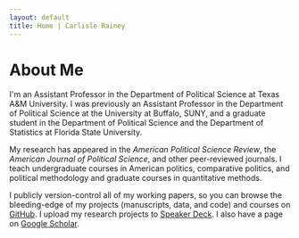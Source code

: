 ```yaml
---
layout: default
title: Home | Carlisle Rainey
---
```


# About Me

I'm an Assistant Professor in the Department of Political Science at Texas A&M University. I was previously an Assistant Professor in the Department of Political Science at the University at Buffalo, SUNY, and a graduate student in the Department of Political Science and the Department of Statistics at Florida State University.

My research has appeared in the *American Political Science Review*, the *American Journal of Political Science*, and other peer-reviewed journals. I teach undergraduate courses in American politics, comparative politics, and political methodology and graduate courses in quantitative methods.

I publicly version-control all of my working papers, so you can browse the bleeding-edge of my projects (manuscripts, data, and code) and courses on [GitHub](https://github.com/carlislerainey). I upload my research projects to [Speaker Deck](https://speakerdeck.com/carlislerainey). I also have a page on [Google Scholar](https://scholar.google.com/citations?user=otXLf3wAAAAJ&hl=en).
